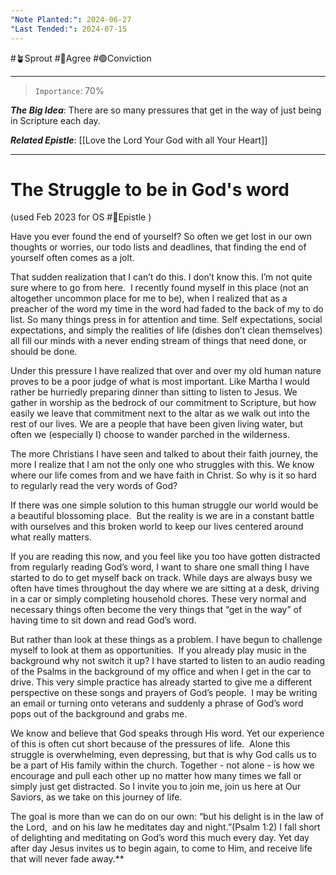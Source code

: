 ```yaml
---
"Note Planted:": 2024-06-27
"Last Tended:": 2024-07-15
---
```

#🪴Sprout #🙂Agree #🟢Conviction 
****
> `Importance`: 70%
 
***The Big Idea***: There are so many pressures that get in the way of just being in Scripture each day.

***Related Epistle***: [[Love the Lord Your God with all Your Heart]] 

****
# The Struggle to be in God's word 
(used Feb 2023 for OS #📃Epistle )

Have you ever found the end of yourself? So often we get lost in our own thoughts or worries, our todo lists and deadlines, that finding the end of yourself often comes as a jolt. 

  

That sudden realization that I can’t do this. I don’t know this. I’m not quite sure where to go from here.  I recently found myself in this place (not an altogether uncommon place for me to be), when I realized that as a preacher of the word my time in the word had faded to the back of my to do list. So many things press in for attention and time. Self expectations, social expectations, and simply the realities of life (dishes don’t clean themselves) all fill our minds with a never ending stream of things that need done, or should be done. 

  

Under this pressure I have realized that over and over my old human nature proves to be a poor judge of what is most important. Like Martha I would rather be hurriedly preparing dinner than sitting to listen to Jesus. We gather in worship as the bedrock of our commitment to Scripture, but how easily we leave that commitment next to the altar as we walk out into the rest of our lives. We are a people that have been given living water, but often we (especially I) choose to wander parched in the wilderness. 

  

The more Christians I have seen and talked to about their faith journey, the more I realize that I am not the only one who struggles with this. We know where our life comes from and we have faith in Christ. So why is it so hard to regularly read the very words of God?

  

If there was one simple solution to this human struggle our world would be a beautiful blossoming place.  But the reality is we are in a constant battle with ourselves and this broken world to keep our lives centered around what really matters.

  

If you are reading this now, and you feel like you too have gotten distracted from regularly reading God’s word, I want to share one small thing I have started to do to get myself back on track. While days are always busy we often have times throughout the day where we are sitting at a desk, driving in a car or simply completing household chores. These very normal and necessary things often become the very things that “get in the way” of having time to sit down and read God’s word.

  

But rather than look at these things as a problem. I have begun to challenge myself to look at them as opportunities.  If you already play music in the background why not switch it up? I have started to listen to an audio reading of the Psalms in the background of my office and when I get in the car to drive. This very simple practice has already started to give me a different perspective on these songs and prayers of God’s people.  I may be writing an email or turning onto veterans and suddenly a phrase of God’s word pops out of the background and grabs me. 

  

We know and believe that God speaks through His word. Yet our experience of this is often cut short because of the pressures of life.  Alone this struggle is overwhelming, even depressing, but that is why God calls us to be a part of His family within the church. Together - not alone - is how we encourage and pull each other up no matter how many times we fall or simply just get distracted. So I invite you to join me, join us here at Our Saviors, as we take on this journey of life. 

The goal is more than we can do on our own: “but his delight is in the law of the Lord,  and on his law he meditates day and night.”(Psalm 1:2) I fall short of delighting and meditating on God’s word this much every day. Yet day after day Jesus invites us to begin again, to come to Him, and receive life that will never fade away.**